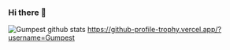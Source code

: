 ### Hi there 👋

<!--
**Gumpest/Gumpest** is a ✨ _special_ ✨ repository because its `README.md` (this file) appears on your GitHub profile.

Here are some ideas to get you started:

- 🔭 I’m currently working on ...
- 🌱 I’m currently learning ...
- 👯 I’m looking to collaborate on ...
- 🤔 I’m looking for help with ...
- 💬 Ask me about ...
- 📫 How to reach me: ...
- 😄 Pronouns: ...
- ⚡ Fun fact: ...
-->
![Gumpest github stats](https://github-readme-stats.vercel.app/api?username=Gumpest&show_icons=true&theme=prussian&count_private=true)
https://github-profile-trophy.vercel.app/?username=Gumpest
